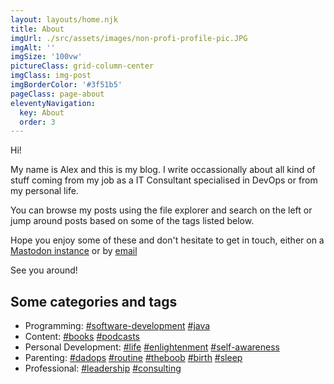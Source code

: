 ```yaml
---
layout: layouts/home.njk
title: About
imgUrl: ./src/assets/images/non-profi-profile-pic.JPG
imgAlt: ''
imgSize: '100vw'
pictureClass: grid-column-center
imgClass: img-post
imgBorderColor: '#3f51b5'
pageClass: page-about
eleventyNavigation:
  key: About
  order: 3
---
```

Hi! 

My name is Alex and this is my blog. I write occassionally about all kind of stuff coming from my job as a IT Consultant specialised in DevOps or from my personal life.

You can browse my posts using the file explorer and search on the left or jump around posts based on some of the tags listed below.

Hope you enjoy some of these and don't hesitate to get in touch, either on a [Mastodon instance](https://hachyderm.io/@alexchiri) or by <a href="mailto:hello@alexismy.name">email</a>

See you around!

## Some categories and tags
- Programming: [#software-development](https://alexchiri.blog/tags/software-development/) [#java](https://alexchiri.blog/tags/java/) 
- Content: [#books](https://alexchiri.blog/tags/books/) [#podcasts](https://alexchiri.blog/tags/podcasts/) 
- Personal Development: [#life](https://alexchiri.blog/tags/life/) [#enlightenment](https://alexchiri.blog/tags/enlightenment/) [#self-awareness](https://alexchiri.blog/tags/self-awareness/) 
- Parenting: [#dadops](https://alexchiri.blog/tags/dadops/) [#routine](https://alexchiri.blog/tags/routine/) [#theboob](https://alexchiri.blog/tags/theboob/) [#birth](https://alexchiri.blog/tags/birth/) [#sleep](https://alexchiri.blog/tags/sleep/) 
- Professional: [#leadership](https://alexchiri.blog/tags/leadership/) [#consulting](https://alexchiri.blog/tags/consulting/) 
